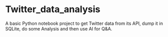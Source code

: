 # Twitter_data_analysis

A basic Python notebook project to get Twitter data from its API, dump it in SQLite, do some Analysis and then use AI for Q&A.
